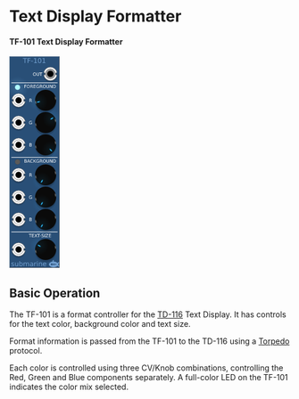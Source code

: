 # Text Display Formatter
#### TF-101 Text Display Formatter

![View of the Text Display Formatter](TF.png "Text Display Formatter")

## Basic Operation

The TF-101 is a format controller for the [TD-116](TD.md) Text Display. It has controls for the text color, background color and text size.

Format information is passed from the TF-101 to the TD-116 using a [Torpedo](https://github.com/david-c14/Torpedo) protocol.

Each color is controlled using three CV/Knob combinations, controlling the Red, Green and Blue components separately. A full-color LED on the TF-101 indicates the color mix selected.
